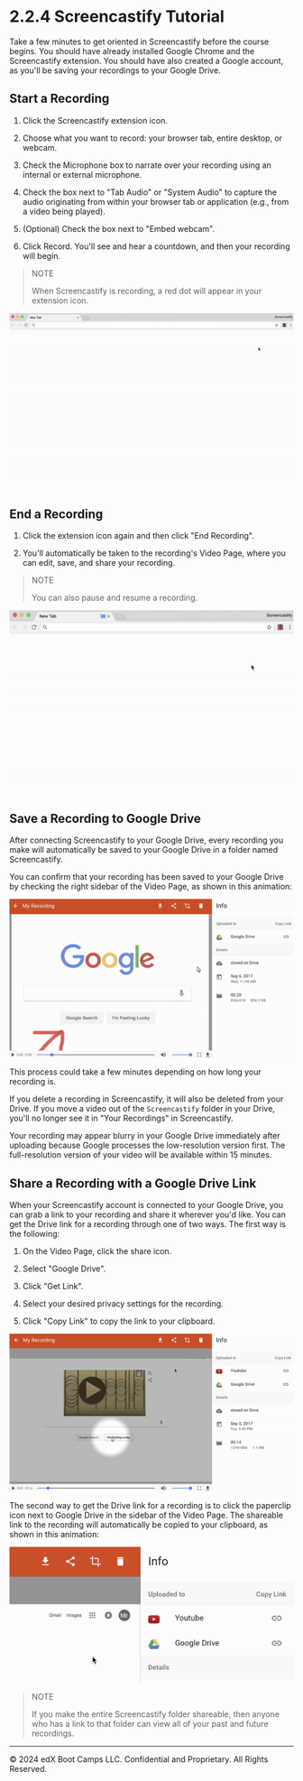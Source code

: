 # 2.2.4 Screencastify Tutorial

Take a few minutes to get oriented in Screencastify before the course begins. You should have already installed Google Chrome and the Screencastify extension. You should have also created a Google account, as you'll be saving your recordings to your Google Drive.

## Start a Recording

1. Click the Screencastify extension icon.

2. Choose what you want to record: your browser tab, entire desktop, or webcam.

3. Check the Microphone box to narrate over your recording using an internal or external microphone.

4. Check the box next to "Tab Audio" or "System Audio" to capture the audio originating from within your browser tab or application (e.g., from a video being played).

5. (Optional) Check the box next to "Embed webcam".

6. Click Record. You'll see and hear a countdown, and then your recording will begin.

> NOTE
> 
> When Screencastify is recording, a red dot will appear in your extension icon.

![](../../../img/34-fullstack-screencastify-tutorial-01.gif)

## End a Recording

1. Click the extension icon again and then click "End Recording".

2. You'll automatically be taken to the recording's Video Page, where you can edit, save, and share your recording.

> NOTE
>
> You can also pause and resume a recording.

![](../../../img/35-fullstack-screencastify-tutorial-02.gif)

## Save a Recording to Google Drive

After connecting Screencastify to your Google Drive, every recording you make will automatically be saved to your Google Drive in a folder named Screencastify.

You can confirm that your recording has been saved to your Google Drive by checking the right sidebar of the Video Page, as shown in this animation:

![](../../../img/36-fullstack-screencastify-tutorial-03.gif)

This process could take a few minutes depending on how long your recording is.

If you delete a recording in Screencastify, it will also be deleted from your Drive. If you move a video out of the `Screencastify` folder in your Drive, you'll no longer see it in "Your Recordings" in Screencastify.

Your recording may appear blurry in your Google Drive immediately after uploading because Google processes the low-resolution version first. The full-resolution version of your video will be available within 15 minutes.

## Share a Recording with a Google Drive Link

When your Screencastify account is connected to your Google Drive, you can grab a link to your recording and share it wherever you'd like. You can get the Drive link for a recording through one of two ways. The first way is the following:

1. On the Video Page, click the share icon.

2. Select "Google Drive".

3. Click "Get Link".

4. Select your desired privacy settings for the recording.

5. Click "Copy Link" to copy the link to your clipboard.

![](../../../img/37-fullstack-screencastify-tutorial-04.gif)

The second way to get the Drive link for a recording is to click the paperclip icon next to Google Drive in the sidebar of the Video Page. The shareable link to the recording will automatically be copied to your clipboard, as shown in this animation:

![](../../../img/38-fullstack-screencastify-tutorial-05.gif)

> NOTE
> 
> If you make the entire Screencastify folder shareable, then anyone who has a link to that folder can view all of your past and future recordings.

---
© 2024 edX Boot Camps LLC. Confidential and Proprietary. All Rights Reserved.